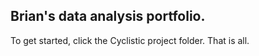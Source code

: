 ## Brian's data analysis portfolio.

To get started, click the Cyclistic project folder. That is all.
